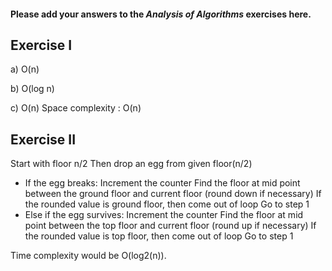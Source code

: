 #### Please add your answers to the ***Analysis of  Algorithms*** exercises here.

## Exercise I

a) O(n)

b) O(log n)

c) O(n)
   Space complexity : O(n)


## Exercise II
Start with floor n/2
Then drop an egg from given floor(n/2)
  - If the egg breaks:
    Increment the counter
    Find the floor at mid point between the ground floor and current floor (round down if necessary)
    If the rounded value is ground floor, then come out of loop
    Go to step 1
  - Else if the egg survives:
    Increment the counter
    Find the floor at mid point between the top floor and current floor (round up if necessary)
    If the rounded value is top floor, then come out of loop
    Go to step 1

Time complexity would be O(log2(n)).
